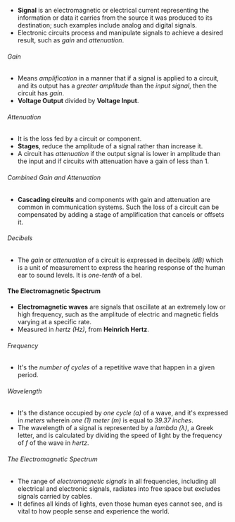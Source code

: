 - **Signal** is an electromagnetic or electrical current representing the information or data it carries from the source it was produced to its destination; such examples include analog and digital signals.
- Electronic circuits process and manipulate signals to achieve a desired result, such as *gain* and *attenuation*.

###### Gain
- Means *amplification* in a manner that if a signal is applied to a circuit, and its output has a *greater amplitude* than the *input signal*, then the circuit has *gain*.
- **Voltage Output** divided by **Voltage Input**.


###### Attenuation
- It is the loss fed by a circuit or component. 
- **Stages**, reduce the amplitude of a signal rather than increase it.
- A circuit has *attenuation* if the output signal is lower in amplitude than the input and if circuits with attenuation have a gain of less than 1.


###### Combined Gain and Attenuation
- **Cascading circuits** and components with gain and attenuation are common in communication systems. Such the loss of a circuit can be compensated by adding a stage of amplification that cancels or offsets it.


###### Decibels
- The *gain* or *attenuation* of a circuit is expressed in decibels *(dB)* which is a unit of measurement to express the hearing response of the human ear to sound levels. It is *one-tenth* of a bel.


#### The Electromagnetic Spectrum
- **Electromagnetic waves** are signals that oscillate at an extremely low or high frequency, such as the amplitude of electric and magnetic fields varying at a specific rate.
- Measured in *hertz (Hz)*, from **Heinrich Hertz**.

###### Frequency
- It's the *number of cycles* of a repetitive wave that happen in a given period.

###### Wavelength
- It's the distance occupied by *one cycle (a)* of a wave, and it's expressed in *meters* wherein *one (1) meter (m)* is equal to *39.37 inches*.
- The wavelength of a signal is represented by a *lambda (λ)*, a Greek letter, and is calculated by dividing the speed of light by the frequency of *f* of the wave in *hertz*.

###### The Electromagnetic Spectrum
- The range of *electromagnetic signals* in all frequencies, including all electrical and electronic signals, radiates into free space but excludes signals carried by cables.
- It defines all kinds of lights, even those human eyes cannot see, and is vital to how people sense and experience the world.